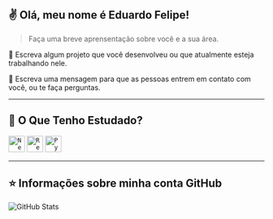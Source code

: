## ✌️ Olá, meu nome é <strong>Eduardo Felipe!</strong> 
  
 > Faça uma breve aprensentação sobre você e a sua área. 
  
 🔭 Escreva algum projeto que você desenvolveu ou que atualmente esteja trabalhando nele. 
  
 💬 Escreva uma mensagem para que as pessoas entrem em contato com você, ou te faça perguntas. 
  
 ---- 
  
 ## 🚀 O Que Tenho Estudado?
  
 <code><a href="https://nextjs.org/docs" target="_blank"><img height="32" src="https://encrypted-tbn0.gstatic.com/images?q=tbn:ANd9GcSkjaRslF-6qQiLVAEhrH61TH9bhZLe0taOCQ&usqp=CAU" alt="NextJS"/></a></code>
<code><a href="https://reactjs.org" target="_blank"><img height="32" src="https://b768731.smushcdn.com/768731/wp-content/uploads/2019/09/React.png?lossy=0&strip=1&webp=1" alt="ReactJS"/></a></code>
<code><a href="https://www.python.org" target="_blank"><img height="32" src="https://banner2.cleanpng.com/20181128/cbr/kisspng-python-programming-basics-for-absolute-beginners-michigan-python-user-group-5-jul-2-18-5bfef921c53528.7857216715434365778078.jpg" alt="Python"/></a></code>
  
 --- 
  
 ## ⭐ Informações sobre minha conta GitHub 
 ![GitHub Stats](https://github-readme-stats.vercel.app/api?username=felpsminozzo&show_icons=true)
